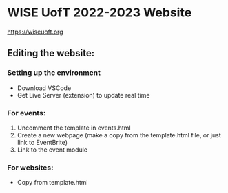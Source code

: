 # WISE UofT 2022-2023 Website

https://wiseuoft.org

## Editing the website:

### Setting up the environment
- Download VSCode
- Get Live Server (extension) to update real time

### For events:
1. Uncomment the template in events.html
2. Create a new webpage (make a copy from the template.html file, or just link to EventBrite)
3. Link to the event module

### For websites:
- Copy from template.html
